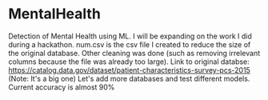 # MentalHealth
Detection of Mental Health using ML. I will be expanding on the work I did during a hackathon.
num.csv is the csv file I created to reduce the size of the original database. Other cleaning was done (such as removing irrelevant columns because the file was already too large).
Link to original databse: https://catalog.data.gov/dataset/patient-characteristics-survey-pcs-2015 (Note: It's a big one)
Let's add more databases and test different models.
Current accuracy is almost 90%

